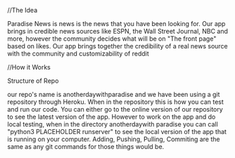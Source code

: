 //The Idea

Paradise News is news is the news that you have been looking for. Our app brings in credible news sources like ESPN, the Wall Street Journal, NBC and more, however the community decides what will be on "The front page" based on likes. Our app brings together the credibility of a real news source with the community and customizability of reddit

//How it Works

Structure of Repo

our repo's name is anotherdaywithparadise and we have been using a git repository through Heroku. When in the repository this is how you can test and run our code. You can either go to the online version of our repository to see the latest version of the app. However to work on the app and do local testing, when in the directory anotherdaywith paradise you can call "python3 PLACEHOLDER runserver" to see the local version of the app that is running on your computer. Adding, Pushing, Pulling, Commiting are the same as any git commands for those things would be.
